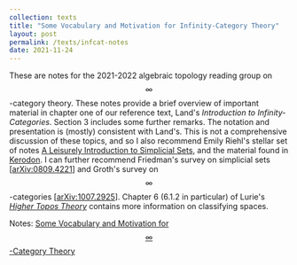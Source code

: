 ```yaml
---
collection: texts
title: "Some Vocabulary and Motivation for Infinity-Category Theory"
layout: post
permalink: /texts/infcat-notes
date: 2021-11-24
---
```


These are notes for the 2021-2022 algebraic topology reading group on $$\infty$$-category theory. These notes provide a brief overview of important material in chapter one of our reference text, Land's _Introduction to Infinity-Categories_. Section 3 includes some further remarks. The notation and presentation is (mostly) consistent with Land's. This is not a comprehensive discussion of these topics, and so I also recommend Emily Riehl's stellar set of notes [A Leisurely Introduction to Simplicial Sets](https://math.jhu.edu/~eriehl/ssets.pdf), and the material found in [Kerodon](https://kerodon.net). I can further recommend Friedman's survey on simplicial sets \[[arXiv:0809.4221](https://arxiv.org/abs/0809.4221)\] and Groth's survey on $$\infty$$-categories \[[arXiv:1007.2925](https://arxiv.org/abs/1007.2925)\]. Chapter 6 (6.1.2 in particular) of Lurie's [_Higher Topos Theory_](https://www.math.ias.edu/~lurie/papers/highertopoi.pdf) contains more information on classifying spaces.

Notes: [Some Vocabulary and Motivation for $$\infty$$-Category Theory](/files/InfCat_Notes.pdf)


